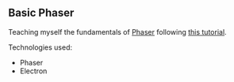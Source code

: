 ## Basic Phaser

Teaching myself the fundamentals of [Phaser](http://phaser.io/) following [this tutorial](https://github.com/mikaturunen/TUTORIAL-game-on-phaser).

Technologies used: 
- Phaser
- Electron
